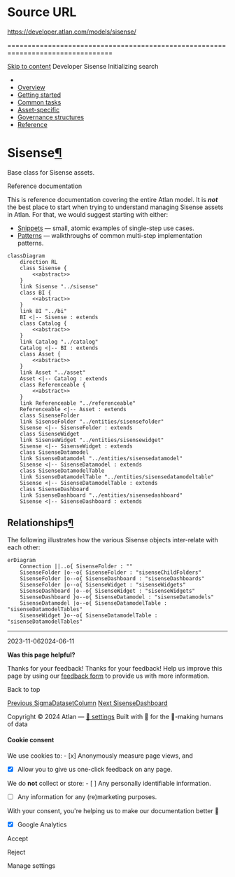 # Source URL
https://developer.atlan.com/models/sisense/

================================================================================

<!--
canonical: https://developer.atlan.com/models/sisense/
meta-content-security-policy: object-src 'none'; base-uri 'self'; manifest-src 'self'; media-src 'self';
meta-description: Dear Developers
meta-generator: mkdocs-1.6.1, mkdocs-material-9.6.14
meta-og-description: Dear Developers
meta-og-image: https://developer.atlan.com/assets/images/social/models/sisense/index.png
meta-og-image-height: 630
meta-og-image-type: image/png
meta-og-image-width: 1200
meta-og-title: Sisense - Developer
meta-og-type: website
meta-og-url: https://developer.atlan.com/models/sisense/
meta-twitter:card: summary_large_image
meta-twitter:description: Dear Developers
meta-twitter:image: https://developer.atlan.com/assets/images/social/models/sisense/index.png
meta-twitter:title: Sisense - Developer
meta-viewport: width=device-width,initial-scale=1
title: Sisense - Developer
-->

[Skip to content](#sisense) Developer Sisense Initializing search 

* 
* [Overview](../..)
* [Getting started](../../getting-started/)
* [Common tasks](../../snippets/)
* [Asset\-specific](../../patterns/)
* [Governance structures](../../governance/)
* [Reference](../../reference/)

Sisense[¶](#sisense "Permanent link")
=====================================

Base class for Sisense assets.

Reference documentation

This is reference documentation covering the entire Atlan model. It is ***not*** the best place to start when trying to understand managing Sisense assets in Atlan. For that, we would suggest starting with either:

* [Snippets](../../snippets/) — small, atomic examples of single\-step use cases.
* [Patterns](../../patterns/) — walkthroughs of common multi\-step implementation patterns.

```
classDiagram
    direction RL
    class Sisense {
        <<abstract>>
    }
    link Sisense "../sisense"
    class BI {
        <<abstract>>
    }
    link BI "../bi"
    BI <|-- Sisense : extends
    class Catalog {
        <<abstract>>
    }
    link Catalog "../catalog"
    Catalog <|-- BI : extends
    class Asset {
        <<abstract>>
    }
    link Asset "../asset"
    Asset <|-- Catalog : extends
    class Referenceable {
        <<abstract>>
    }
    link Referenceable "../referenceable"
    Referenceable <|-- Asset : extends
    class SisenseFolder
    link SisenseFolder "../entities/sisensefolder"
    Sisense <|-- SisenseFolder : extends
    class SisenseWidget
    link SisenseWidget "../entities/sisensewidget"
    Sisense <|-- SisenseWidget : extends
    class SisenseDatamodel
    link SisenseDatamodel "../entities/sisensedatamodel"
    Sisense <|-- SisenseDatamodel : extends
    class SisenseDatamodelTable
    link SisenseDatamodelTable "../entities/sisensedatamodeltable"
    Sisense <|-- SisenseDatamodelTable : extends
    class SisenseDashboard
    link SisenseDashboard "../entities/sisensedashboard"
    Sisense <|-- SisenseDashboard : extends
```

Relationships[¶](#relationships "Permanent link")
-------------------------------------------------

The following illustrates how the various Sisense objects inter\-relate with each other:

```
erDiagram
    Connection ||..o{ SisenseFolder : ""
    SisenseFolder |o--o{ SisenseFolder : "sisenseChildFolders"
    SisenseFolder |o--o{ SisenseDashboard : "sisenseDashboards"
    SisenseFolder |o--o{ SisenseWidget : "sisenseWidgets"
    SisenseDashboard |o--o{ SisenseWidget : "sisenseWidgets"
    SisenseDashboard }o--o{ SisenseDatamodel : "sisenseDatamodels"
    SisenseDatamodel |o--o{ SisenseDatamodelTable : "sisenseDatamodelTables"
    SisenseWidget }o--o{ SisenseDatamodelTable : "sisenseDatamodelTables"
```

---

2023\-11\-062024\-06\-11

**Was this page helpful?**

Thanks for your feedback! Thanks for your feedback! Help us improve this page by using our [feedback form](https://docs.google.com/forms/d/e/1FAIpQLScfoq7vqEn8S4QvN0ehPp0MRy6WYK5x-okJDqD69lHgoPPWtg/viewform?usp=pp_url&entry.1800719315=/models/sisense/) to provide us with more information. 

Back to top

[Previous SigmaDatasetColumn](../entities/sigmadatasetcolumn/) [Next SisenseDashboard](../entities/sisensedashboard/) 

Copyright © 2024 Atlan — [🍪 settings](#__consent) 
Built with 💙 for the 🤖\-making humans of data 

#### Cookie consent

We use cookies to: - [x] Anonymously measure page views, and
- [x] Allow you to give us one\-click feedback on any page.

 We do **not** collect or store: - [ ] Any personally identifiable information.
- [ ] Any information for any (re)marketing purposes.

 With your consent, you're helping us to make our documentation better 💙

- [x] Google Analytics

Accept

Reject

Manage settings

